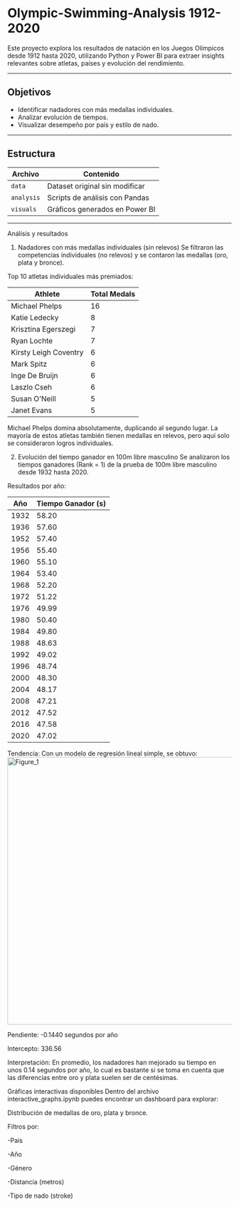 # Olympic-Swimming-Analysis 1912-2020


Este proyecto explora los resultados de natación en los Juegos Olímpicos desde 1912 hasta 2020, utilizando Python y Power BI para extraer insights relevantes sobre atletas, países y evolución del rendimiento.

---

##  Objetivos

- Identificar nadadores con más medallas individuales.
- Analizar evolución de tiempos.
- Visualizar desempeño por país y estilo de nado.
---

##  Estructura

| Archivo         | Contenido                                                                 |
|----------------|--------------------------------------------------------------------------|
| `data`         | Dataset original sin modificar                                           |
| `analysis`     | Scripts de análisis con Pandas                                           |
| `visuals`      | Gráficos generados en Power BI                                           |


---
 Análisis y resultados
 1. Nadadores con más medallas individuales (sin relevos)
Se filtraron las competencias individuales (no relevos) y se contaron las medallas (oro, plata y bronce).

Top 10 atletas individuales más premiados:

| Athlete               | Total Medals |
|-----------------------|--------------|
| Michael Phelps        | 16           |
| Katie Ledecky         | 8            |
| Krisztina Egerszegi   | 7            |
| Ryan Lochte           | 7            |
| Kirsty Leigh Coventry | 6            |
| Mark Spitz            | 6            |
| Inge De Bruijn        | 6            |
| Laszlo Cseh           | 6            |
| Susan O'Neill         | 5            |
| Janet Evans           | 5            |

 Michael Phelps domina absolutamente, duplicando al segundo lugar. La mayoría de estos atletas también tienen medallas en relevos, pero aquí solo se consideraron logros individuales.

 2. Evolución del tiempo ganador en 100m libre masculino
Se analizaron los tiempos ganadores (Rank = 1) de la prueba de 100m libre masculino desde 1932 hasta 2020.

Resultados por año:

| Año  | Tiempo Ganador (s) |
|-------|-------------------|
| 1932  | 58.20             |
| 1936  | 57.60             |
| 1952  | 57.40             |
| 1956  | 55.40             |
| 1960  | 55.10             |
| 1964  | 53.40             |
| 1968  | 52.20             |
| 1972  | 51.22             |
| 1976  | 49.99             |
| 1980  | 50.40             |
| 1984  | 49.80             |
| 1988  | 48.63             |
| 1992  | 49.02             |
| 1996  | 48.74             |
| 2000  | 48.30             |
| 2004  | 48.17             |
| 2008  | 47.21             |
| 2012  | 47.52             |
| 2016  | 47.58             |
| 2020  | 47.02             |

Tendencia: Con un modelo de regresión lineal simple, se obtuvo:
<img width="1000" height="600" alt="Figure_1" src="https://github.com/user-attachments/assets/5675630a-abc9-4af6-ad39-ecedd70ea158" />


Pendiente: -0.1440 segundos por año

Intercepto: 336.56

 Interpretación: En promedio, los nadadores han mejorado su tiempo en unos 0.14 segundos por año, lo cual es bastante si se toma en cuenta que las diferencias entre oro y plata suelen ser de centésimas.



 Gráficas interactivas disponibles
Dentro del archivo interactive_graphs.ipynb puedes encontrar un dashboard para explorar:

Distribución de medallas de oro, plata y bronce.

Filtros por:

-País

-Año

-Género

-Distancia (metros)

-Tipo de nado (stroke)
